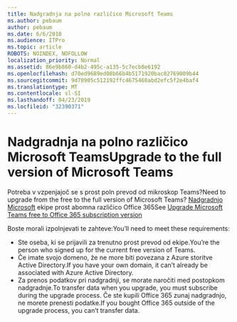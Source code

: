 ```yaml
---
title: Nadgradnja na polno različico Microsoft Teams
ms.author: pebaum
author: pebaum
ms.date: 6/6/2018
ms.audience: ITPro
ms.topic: article
ROBOTS: NOINDEX, NOFOLLOW
localization_priority: Normal
ms.assetid: 86e9b860-d4b2-495c-a135-5c7ecb8e6192
ms.openlocfilehash: d70ed9689ed08b66b4b5171920bac02769009b44
ms.sourcegitcommit: 9d78905c512192ffc4675468abd2efc5f2e4baf4
ms.translationtype: MT
ms.contentlocale: sl-SI
ms.lasthandoff: 04/23/2019
ms.locfileid: "32390371"
---
```

# <a name="upgrade-to-the-full-version-of-microsoft-teams"></a><span data-ttu-id="acb4a-102">Nadgradnja na polno različico Microsoft Teams</span><span class="sxs-lookup"><span data-stu-id="acb4a-102">Upgrade to the full version of Microsoft Teams</span></span>

<span data-ttu-id="acb4a-103">Potreba v vzpenjajoč se s prost poln prevod od mikroskop Teams?</span><span class="sxs-lookup"><span data-stu-id="acb4a-103">Need to upgrade from the free to the full version of Microsoft Teams?</span></span> <span data-ttu-id="acb4a-104">[Nadgradnjo Microsoft](https://docs.microsoft.com/en-us/microsoftteams/upgrade-freemium) ekipe prost abomna različico Office 365</span><span class="sxs-lookup"><span data-stu-id="acb4a-104">See [Upgrade Microsoft Teams free to Office 365 subscription version](https://docs.microsoft.com/en-us/microsoftteams/upgrade-freemium)</span></span>

<span data-ttu-id="acb4a-105">Boste morali izpolnjevati te zahteve:</span><span class="sxs-lookup"><span data-stu-id="acb4a-105">You’ll need to meet these requirements:</span></span>
- <span data-ttu-id="acb4a-106">Ste oseba, ki se prijavili za trenutno prost prevod od ekipe.</span><span class="sxs-lookup"><span data-stu-id="acb4a-106">You’re the person who signed up for the current free version of Teams.</span></span>
- <span data-ttu-id="acb4a-107">Če imate svojo domeno, že ne more biti povezana z Azure storitve Active Directory.</span><span class="sxs-lookup"><span data-stu-id="acb4a-107">If you have your own domain, it can’t already be associated with Azure Active Directory.</span></span>
- <span data-ttu-id="acb4a-108">Za prenos podatkov pri nadgradnji, se morate naročiti med postopkom nadgradnje.</span><span class="sxs-lookup"><span data-stu-id="acb4a-108">To transfer data when you upgrade, you must subscribe during the upgrade process.</span></span> <span data-ttu-id="acb4a-109">Če ste kupili Office 365 zunaj nadgradnjo, ne morete prenesti podatke.</span><span class="sxs-lookup"><span data-stu-id="acb4a-109">If you bought Office 365 outside of the upgrade process, you can’t transfer data.</span></span>


